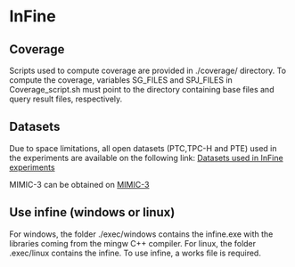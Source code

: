 # InFine

## Coverage
Scripts used to compute coverage are provided in ./coverage/ directory. To compute the coverage, variables SG_FILES and SPJ_FILES in Coverage_script.sh must point to the directory containing base files and query result files, respectively.

## Datasets
Due to space limitations, all open datasets (PTC,TPC-H and PTE) used in the experiments are available on the following link:
[Datasets used in InFine experiments](https://drive.google.com/drive/folders/1wGparB08BihNU4J0TQOJvujt74KFy5jo?usp=sharing)

MIMIC-3 can be obtained on [MIMIC-3](https://physionet.org/content/mimiciii/1.4/)

## Use infine (windows or linux)
For windows, the folder ./exec/windows contains the infine.exe with the libraries coming from the mingw C++ compiler.
For linux, the folder .exec/linux contains the infine.
To use infine, a works file is required.
